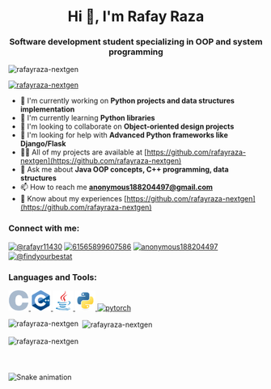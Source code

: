 <h1 align="center">Hi 👋, I'm Rafay Raza</h1>
<h3 align="center">Software development student specializing in OOP and system programming</h3>

<p align="left"> 
  <img src="https://komarev.com/ghpvc/?username=rafayraza-nextgen&label=Profile%20views&color=0e75b6&style=flat" alt="rafayraza-nextgen" /> 
</p>

<p align="left"> 
  <a href="https://github.com/ryo-ma/github-profile-trophy">
    <img src="https://github-profile-trophy.vercel.app/?username=rafayraza-nextgen&theme=darkhub&no-frame=true&margin-w=15&margin-h=15" alt="rafayraza-nextgen" />
  </a> 
</p>

- 🔭 I'm currently working on **Python projects and data structures implementation**
- 🌱 I'm currently learning **Python libraries**
- 👯 I'm looking to collaborate on **Object-oriented design projects**
- 🤝 I'm looking for help with **Advanced Python frameworks like Django/Flask**
- 👨‍💻 All of my projects are available at [https://github.com/rafayraza-nextgen](https://github.com/rafayraza-nextgen)
- 💬 Ask me about **Java OOP concepts, C++ programming, data structures**
- 📫 How to reach me **anonymous188204497@gmail.com**
- 📄 Know about my experiences [https://github.com/rafayraza-nextgen](https://github.com/rafayraza-nextgen)

<h3 align="left">Connect with me:</h3>

<p align="left">
<a href="https://twitter.com/@rafayr11430" target="blank"><img align="center" src="https://raw.githubusercontent.com/rahuldkjain/github-profile-readme-generator/master/src/images/icons/Social/twitter.svg" alt="@rafayr11430" height="30" width="40" /></a>
<a href="https://fb.com/61565899607586" target="blank"><img align="center" src="https://raw.githubusercontent.com/rahuldkjain/github-profile-readme-generator/master/src/images/icons/Social/facebook.svg" alt="61565899607586" height="30" width="40" /></a>
<a href="https://instagram.com/anonymous188204497" target="blank"><img align="center" src="https://raw.githubusercontent.com/rahuldkjain/github-profile-readme-generator/master/src/images/icons/Social/instagram.svg" alt="anonymous188204497" height="30" width="40" /></a>
<a href="https://www.youtube.com/c/@findyourbestat" target="blank"><img align="center" src="https://raw.githubusercontent.com/rahuldkjain/github-profile-readme-generator/master/src/images/icons/Social/youtube.svg" alt="@findyourbestat" height="30" width="40" /></a>
</p>

<h3 align="left">Languages and Tools:</h3>

<p align="left"> 
<a href="https://www.cprogramming.com/" target="_blank" rel="noreferrer"> <img src="https://raw.githubusercontent.com/devicons/devicon/master/icons/c/c-original.svg" alt="c" width="40" height="40"/> </a> 
<a href="https://www.w3schools.com/cpp/" target="_blank" rel="noreferrer"> <img src="https://raw.githubusercontent.com/devicons/devicon/master/icons/cplusplus/cplusplus-original.svg" alt="cplusplus" width="40" height="40"/> </a> 
<a href="https://www.java.com" target="_blank" rel="noreferrer"> <img src="https://raw.githubusercontent.com/devicons/devicon/master/icons/java/java-original.svg" alt="java" width="40" height="40"/> </a> 
<a href="https://www.python.org" target="_blank" rel="noreferrer"> <img src="https://raw.githubusercontent.com/devicons/devicon/master/icons/python/python-original.svg" alt="python" width="40" height="40"/> </a> 
<a href="https://pytorch.org/" target="_blank" rel="noreferrer"> <img src="https://www.vectorlogo.zone/logos/pytorch/pytorch-icon.svg" alt="pytorch" width="40" height="40"/> </a> 
</p>

<p>
  <picture>
    <source 
      srcset="https://github-readme-stats.vercel.app/api/top-langs?username=rafayraza-nextgen&show_icons=true&locale=en&layout=compact&theme=dark&hide_border=true&bg_color=0d1117&text_color=c9d1d9&title_color=58a6ff&icon_color=58a6ff"
      media="(prefers-color-scheme: dark)"
    />
    <img align="left" src="https://github-readme-stats.vercel.app/api/top-langs?username=rafayraza-nextgen&show_icons=true&locale=en&layout=compact&theme=default&hide_border=false" alt="rafayraza-nextgen" />
  </picture>
</p>

<p>&nbsp;
  <picture>
    <source 
      srcset="https://github-readme-stats.vercel.app/api?username=rafayraza-nextgen&show_icons=true&locale=en&theme=dark&hide_border=true&bg_color=0d1117&text_color=c9d1d9&title_color=58a6ff&icon_color=58a6ff"
      media="(prefers-color-scheme: dark)"
    />
    <img align="center" src="https://github-readme-stats.vercel.app/api?username=rafayraza-nextgen&show_icons=true&locale=en&theme=default&hide_border=false" alt="rafayraza-nextgen" />
  </picture>
</p>

<p>
  <picture>
    <source 
      srcset="https://github-readme-streak-stats.herokuapp.com/?user=rafayraza-nextgen&theme=dark&hide_border=true&background=0d1117&stroke=21262d&ring=58a6ff&fire=58a6ff&currStreakNum=c9d1d9&sideNums=c9d1d9&currStreakLabel=c9d1d9&sideLabels=c9d1d9&dates=8b949e"
      media="(prefers-color-scheme: dark)"
    />
    <img align="center" src="https://github-readme-streak-stats.herokuapp.com/?user=rafayraza-nextgen&theme=default&hide_border=false" alt="rafayraza-nextgen" />
  </picture>
</p>

###

<br clear="both">

<img src="https://raw.githubusercontent.com/rafayraza-nextgen/rafayraza-nextgen/output/github-contribution-grid-snake.svg" alt="Snake animation" /> </div>
